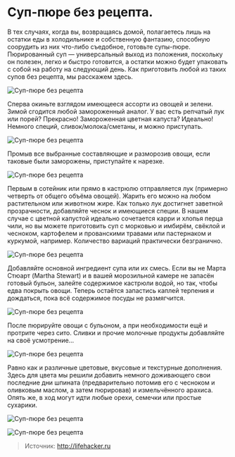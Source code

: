 # Суп-пюре без рецепта.
В тех случаях, когда вы, возвращаясь домой, полагаетесь лишь на остатки еды в холодильнике и собственную фантазию, способную соорудить из них что-либо съедобное, готовьте супы-пюре. Пюрированный суп — универсальный выход из положения, поскольку он полезен, легко и быстро готовится, а остатки можно будет упаковать с собой на работу на следующий день. Как приготовить любой из таких супов без рецепта, мы расскажем здесь.

![Суп-пюре без рецепта][id1]

Сперва окиньте взглядом имеющееся ассорти из овощей и зелени. Зимой сгодится любой замороженный аналог. У вас есть репчатый лук или порей? Прекрасно! Замороженная цветная капуста? Идеально! Немного специй, сливок/молока/сметаны, и можно приступать.

![Суп-пюре без рецепта][id2]

Промыв все выбранные составляющие и разморозив овощи, если таковые были заморожены, приступайте к нарезке.

![Суп-пюре без рецепта][id3]

Первым в сотейник или прямо в кастрюлю отправляется лук (примерно четверть от общего объёма овощей). Жарить его можно на любом растительном или животном жире. Как только лук достигнет заветной прозрачности, добавляйте чеснок и имеющиеся специи. В нашем случае с цветной капустой идеально сочетается карри и хлопья перца чили, но вы можете приготовить суп с морковью и имбирём, свёклой и чесноком, картофелем и прованскими травами или пастернаком и куркумой, например. Количество вариаций практически безгранично.

![Суп-пюре без рецепта][id4]

Добавляйте основной ингредиент супа или их смесь. Если вы не Марта Стюарт (Martha Stewart) и в вашей морозильной камере не запасён готовый бульон, залейте содержимое кастрюли водой, но так, чтобы едва покрыть овощи. Теперь остаётся запастись каплей терпения и дождаться, пока всё содержимое посуды не размягчится.

![Суп-пюре без рецепта][id5]

После пюрируйте овощи с бульоном, а при необходимости ещё и протрите через сито. Сливки и прочие молочные продукты добавляйте на своё усмотрение…

![Суп-пюре без рецепта][id6]

Равно как и различные цветовые, вкусовые и текстурные дополнения. Здесь для цвета мы решили добавить немного доживающего свои последние дни шпината (предварительно потомив его с чесноком и оливковым маслом, а затем пюрировав) и измельчённого арахиса. Опять же, в ход могут идти любые орехи, семечки или простые сухарики.

![Суп-пюре без рецепта][id7]

![Суп-пюре без рецепта][id8]

> Источник: http://lifehacker.ru

[id1]: /images/Kulinar/Soup/sup_pyure_001.jpg 'Суп-пюре без рецепта'
[id2]: /images/Kulinar/Soup/sup_pyure_002.jpg 'Суп-пюре без рецепта'
[id3]: /images/Kulinar/Soup/sup_pyure_003.jpg 'Суп-пюре без рецепта'
[id4]: /images/Kulinar/Soup/sup_pyure_004.jpg 'Суп-пюре без рецепта'
[id5]: /images/Kulinar/Soup/sup_pyure_005.jpg 'Суп-пюре без рецепта'
[id6]: /images/Kulinar/Soup/sup_pyure_006.jpg 'Суп-пюре без рецепта'
[id7]: /images/Kulinar/Soup/sup_pyure_007.jpg 'Суп-пюре без рецепта'
[id8]: /images/Kulinar/Soup/sup_pyure_008.jpg 'Суп-пюре без рецепта'
